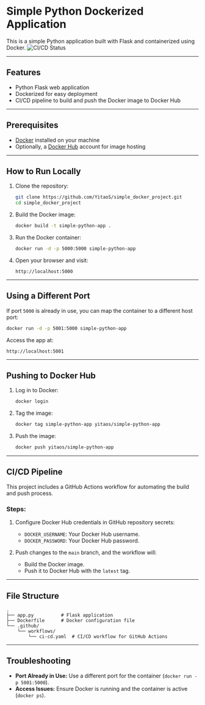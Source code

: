 # Simple Python Dockerized Application

This is a simple Python application built with Flask and containerized using Docker. 
![CI/CD Status](https://github.com/YitaoS/simple_docker_project/actions/workflows/cicd.yml/badge.svg)

---

## Features

- Python Flask web application
- Dockerized for easy deployment
- CI/CD pipeline to build and push the Docker image to Docker Hub

---

## Prerequisites

- [Docker](https://www.docker.com/get-started) installed on your machine
- Optionally, a [Docker Hub](https://hub.docker.com/) account for image hosting

---

## How to Run Locally

1. Clone the repository:
   ```bash
   git clone https://github.com/YitaoS/simple_docker_project.git
   cd simple_docker_project
   ```

2. Build the Docker image:
   ```bash
   docker build -t simple-python-app .
   ```

3. Run the Docker container:
   ```bash
   docker run -d -p 5000:5000 simple-python-app
   ```

4. Open your browser and visit:
   ```
   http://localhost:5000
   ```

---

## Using a Different Port

If port `5000` is already in use, you can map the container to a different host port:
```bash
docker run -d -p 5001:5000 simple-python-app
```
Access the app at:
```
http://localhost:5001
```

---

## Pushing to Docker Hub

1. Log in to Docker:
   ```bash
   docker login
   ```

2. Tag the image:
   ```bash
   docker tag simple-python-app yitaos/simple-python-app
   ```

3. Push the image:
   ```bash
   docker push yitaos/simple-python-app
   ```

---

## CI/CD Pipeline

This project includes a GitHub Actions workflow for automating the build and push process.

### Steps:

1. Configure Docker Hub credentials in GitHub repository secrets:
   - `DOCKER_USERNAME`: Your Docker Hub username.
   - `DOCKER_PASSWORD`: Your Docker Hub password.

2. Push changes to the `main` branch, and the workflow will:
   - Build the Docker image.
   - Push it to Docker Hub with the `latest` tag.

---

## File Structure

```
.
├── app.py          # Flask application
├── Dockerfile      # Docker configuration file
└── .github/
    └── workflows/
        └── ci-cd.yaml  # CI/CD workflow for GitHub Actions
```

---

## Troubleshooting

- **Port Already in Use:** Use a different port for the container (`docker run -p 5001:5000`).
- **Access Issues:** Ensure Docker is running and the container is active (`docker ps`).
